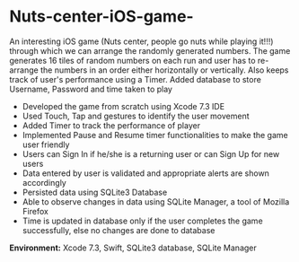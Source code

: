 # Nuts-center-iOS-game-

An interesting iOS game (Nuts center, people go nuts while playing it!!!) through which we can arrange the randomly generated numbers. The game generates 16 tiles of random numbers on each run and user has to re-arrange the numbers in an order either horizontally or vertically. Also keeps track of user's performance using a Timer. Added database to store Username, Password and time taken to play

* Developed the game from scratch using Xcode 7.3 IDE
*	Used Touch, Tap and gestures to identify the user movement 
*	Added Timer to track the performance of player
*	Implemented Pause and Resume timer functionalities to make the game user friendly
*	Users can Sign In if he/she is a returning user or can Sign Up for new users
*	Data entered by user is validated and appropriate alerts are shown accordingly
*	Persisted data using SQLite3 Database
*	Able to observe changes in data using SQLite Manager, a tool of Mozilla Firefox
*	Time is updated in database only if the user completes the game successfully, else no changes are done to database

**Environment:**
Xcode 7.3, Swift, SQLite3 database, SQLite Manager 
